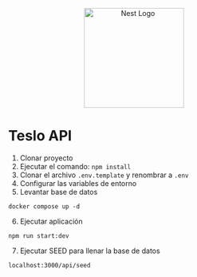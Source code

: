 <p align="center">
  <a href="http://nestjs.com/" target="blank"><img src="https://nestjs.com/img/logo-small.svg" width="200" alt="Nest Logo" /></a>
</p>

[circleci-image]: https://img.shields.io/circleci/build/github/nestjs/nest/master?token=abc123def456
[circleci-url]: https://circleci.com/gh/nestjs/nest

# Teslo API

1. Clonar proyecto
2. Ejecutar el comando: ```npm install```
3. Clonar el archivo ```.env.template``` y renombrar a ```.env```
4. Configurar las variables de entorno
5. Levantar base de datos 
```
docker compose up -d
```
6. Ejecutar aplicación 
```
npm run start:dev
```
7. Ejecutar SEED para llenar la base de datos
```
localhost:3000/api/seed
```